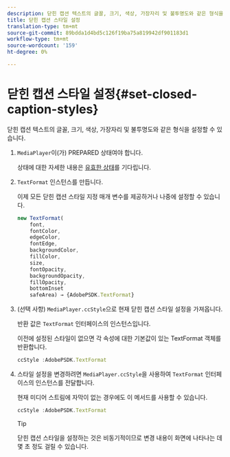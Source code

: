 ```yaml
---
description: 닫힌 캡션 텍스트의 글꼴, 크기, 색상, 가장자리 및 불투명도와 같은 형식을 설정할 수 있습니다.
title: 닫힌 캡션 스타일 설정
translation-type: tm+mt
source-git-commit: 89bdda1d4bd5c126f19ba75a819942df901183d1
workflow-type: tm+mt
source-wordcount: '159'
ht-degree: 0%

---
```



# 닫힌 캡션 스타일 설정{#set-closed-caption-styles}

닫힌 캡션 텍스트의 글꼴, 크기, 색상, 가장자리 및 불투명도와 같은 형식을 설정할 수 있습니다.

1. `MediaPlayer`이(가) PREPARED 상태여야 합니다.

   상태에 대한 자세한 내용은 [유효한 상태](../../../content-playback-options-browser-tvsdk/ui-configure/t-psdk-browser-tvsdk-2.4-ui-state-prepared-wait-for.md)를 기다립니다.
1. `TextFormat` 인스턴스를 만듭니다.

   이제 모든 닫힌 캡션 스타일 지정 매개 변수를 제공하거나 나중에 설정할 수 있습니다.

   ```js
   new TextFormat( 
       font,   
       fontColor,  
       edgeColor,   
       fontEdge,  
       backgroundColor,   
       fillColor,  
       size,   
       fontOpacity,   
       backgroundOpacity,  
       fillOpacity, 
       bottomInset 
       safeArea) → {AdobePSDK.TextFormat}
   ```

1. (선택 사항) `MediaPlayer.ccStyle`으로 현재 닫힌 캡션 스타일 설정을 가져옵니다.

   반환 값은 `TextFormat` 인터페이스의 인스턴스입니다.

   이전에 설정된 스타일이 없으면 각 속성에 대한 기본값이 있는 TextFormat 객체를 반환합니다.

   ```js
   ccStyle :AdobePSDK.TextFormat
   ```

1. 스타일 설정을 변경하려면 `MediaPlayer.ccStyle`을 사용하여 `TextFormat` 인터페이스의 인스턴스를 전달합니다.

   현재 미디어 스트림에 자막이 없는 경우에도 이 메서드를 사용할 수 있습니다.

   ```js
   ccStyle :AdobePSDK.TextFormat 
   ```

   >[!TIP]
   >
   >닫힌 캡션 스타일을 설정하는 것은 비동기적이므로 변경 내용이 화면에 나타나는 데 몇 초 정도 걸릴 수 있습니다.

